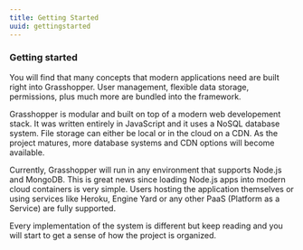 ```yaml
---
title: Getting Started
uuid: gettingstarted
---
```

### Getting started

You will find that many concepts that modern applications need are built right into Grasshopper. User management, flexible data storage, permissions, plus much more are bundled into the framework.

Grasshopper is modular and built on top of a modern web developement stack. It was written entirely in JavaScript and it uses a NoSQL database system. File storage can either be local or in the cloud on a CDN. As the project matures, more database systems and CDN options will become available.

Currently, Grasshopper will run in any environment that supports Node.js and MongoDB. This is great news since loading Node.js apps into modern cloud containers is very simple. Users hosting the application themselves or using services like Heroku, Engine Yard or any other PaaS (Platform as a Service) are fully supported.

Every implementation of the system is different but keep reading and you will start to get a sense of how the project is organized.